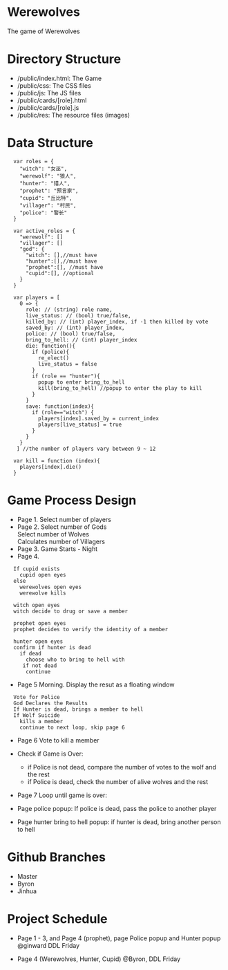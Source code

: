 # Werewolves
The game of Werewolves

# Directory Structure 

  - /public/index.html: The Game <br>
  - /public/css: The CSS files <br>
  - /public/js: The JS files <br>
  - /public/cards/[role].html <br>
  - /public/cards/[role].js <br>
  - /public/res: The resource files (images)<br>

# Data Structure
```
  var roles = {
    "witch": "女巫",
    "werewolf": "狼人", 
    "hunter": "猎人", 
    "prophet": "预言家", 
    "cupid": "丘比特",
    "villager": "村民",
    "police": "警长"
  }

  var active_roles = {
    "werewolf": []
    "villager": []
    "god": {
      "witch": [],//must have
      "hunter":[],//must have
      "prophet":[], //must have
      "cupid":[], //optional 
    }
  }

  var players = [
    0 => {
      role: // (string) role name, 
      live_status: // (bool) true/false,
      killed_by: // (int) player_index, if -1 then killed by vote
      saved_by: // (int) player_index,
      police: // (bool) true/false,
      bring_to_hell: // (int) player_index
      die: function(){
        if (police){
          re_elect()
          live_status = false
        } 
        if (role == "hunter"){
          popup to enter bring_to_hell
          kill(bring_to_hell) //popup to enter the play to kill
        }
      }
      save: function(index){
        if (role=="witch") {
          players[index].saved_by = current_index
          players[live_status] = true
        }
      }
    }
   ] //the number of players vary between 9 ~ 12 

  var kill = function (index){
    players[index].die()
  }

```

# Game Process Design 
- Page 1. Select number of players <br>
- Page 2. Select number of Gods <br>
        Select number of Wolves <br>
        Calculates number of Villagers <br>
- Page 3. Game Starts - Night 
- Page 4. 
```
  If cupid exists 
    cupid open eyes 
  else 
    werewolves open eyes
    werewolve kills

  witch open eyes
  witch decide to drug or save a member 
  
  prophet open eyes 
  prophet decides to verify the identity of a member 

  hunter open eyes 
  confirm if hunter is dead 
    if dead
      choose who to bring to hell with
     if not dead 
      continue 
```
- Page 5 Morning. Display the resut as a floating window
```
  Vote for Police 
  God Declares the Results
  If Hunter is dead, brings a member to hell
  If Wolf Suicide 
    kills a member
    continue to next loop, skip page 6
```
- Page 6 Vote to kill a member 

- Check if Game is Over: 
  - if Police is not dead, compare the number of votes to the wolf and the rest 
  - if Police is dead, check the number of alive wolves and the rest 
  
- Page 7 Loop until game is over: 

- Page police popup: If police is dead, pass the police to another player 

- Page hunter bring to hell popup: if hunter is dead, bring another person to hell

# Github Branches 

  - Master
  - Byron
  - Jinhua

# Project Schedule 

- Page 1 - 3, and Page 4 (prophet), page Police popup and Hunter popup @ginward DDL Friday 

- Page 4 (Werewolves, Hunter, Cupid) @Byron, DDL Friday 

